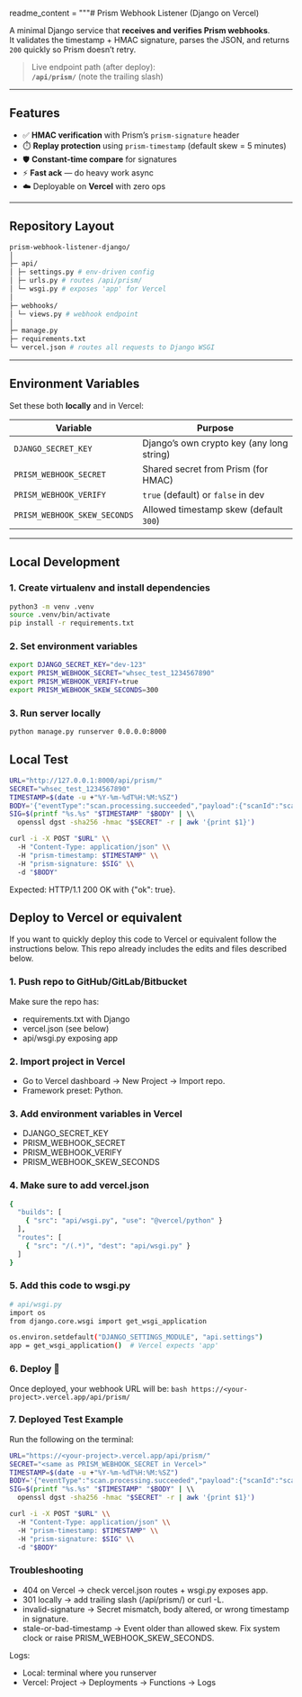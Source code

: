 readme_content = """# Prism Webhook Listener (Django on Vercel)

A minimal Django service that **receives and verifies Prism webhooks**.  
It validates the timestamp + HMAC signature, parses the JSON, and returns `200` quickly so Prism doesn’t retry.

> Live endpoint path (after deploy):  
> **`/api/prism/`** (note the trailing slash)

---

## Features

- ✅ **HMAC verification** with Prism’s `prism-signature` header  
- ⏱️ **Replay protection** using `prism-timestamp` (default skew = 5 minutes)  
- 🛡️ **Constant-time compare** for signatures  
- ⚡ **Fast ack** — do heavy work async  
- ☁️ Deployable on **Vercel** with zero ops

---

## Repository Layout
```bash
prism-webhook-listener-django/
│
├─ api/
│ ├─ settings.py # env-driven config
│ ├─ urls.py # routes /api/prism/
│ └─ wsgi.py # exposes 'app' for Vercel
│
├─ webhooks/
│ └─ views.py # webhook endpoint
│
├─ manage.py
├─ requirements.txt
└─ vercel.json # routes all requests to Django WSGI
```

---

## Environment Variables

Set these both **locally** and in Vercel:

| Variable                  | Purpose                                    |
|----------------------------|--------------------------------------------|
| `DJANGO_SECRET_KEY`        | Django’s own crypto key (any long string)  |
| `PRISM_WEBHOOK_SECRET`     | Shared secret from Prism (for HMAC)        |
| `PRISM_WEBHOOK_VERIFY`     | `true` (default) or `false` in dev         |
| `PRISM_WEBHOOK_SKEW_SECONDS` | Allowed timestamp skew (default `300`)   |

---

## Local Development

### 1. Create virtualenv and install dependencies
```bash
python3 -m venv .venv
source .venv/bin/activate
pip install -r requirements.txt
```

### 2. Set environment variables
```bash
export DJANGO_SECRET_KEY="dev-123"
export PRISM_WEBHOOK_SECRET="whsec_test_1234567890"
export PRISM_WEBHOOK_VERIFY=true
export PRISM_WEBHOOK_SKEW_SECONDS=300
```

### 3. Run server locally
```bash
python manage.py runserver 0.0.0.0:8000
```

## Local Test

```bash
URL="http://127.0.0.1:8000/api/prism/"
SECRET="whsec_test_1234567890"
TIMESTAMP=$(date -u +"%Y-%m-%dT%H:%M:%SZ")
BODY='{"eventType":"scan.processing.succeeded","payload":{"scanId":"scan_11111111-2222-3333-4444-555555555555","userId":"user_aaaaaaaa-bbbb-cccc-dddd-eeeeeeeeeeee","userToken":"partner_user_token_123","state":"READY"}}'
SIG=$(printf "%s.%s" "$TIMESTAMP" "$BODY" | \\
  openssl dgst -sha256 -hmac "$SECRET" -r | awk '{print $1}')

curl -i -X POST "$URL" \\
  -H "Content-Type: application/json" \\
  -H "prism-timestamp: $TIMESTAMP" \\
  -H "prism-signature: $SIG" \\
  -d "$BODY"
```

Expected: HTTP/1.1 200 OK with {"ok": true}.

## Deploy to Vercel or equivalent

If you want to quickly deploy this code to Vercel or equivalent follow the instructions below. This repo already includes the edits and files described below.

### 1. Push repo to GitHub/GitLab/Bitbucket

Make sure the repo has:
- requirements.txt with Django
- vercel.json (see below)
- api/wsgi.py exposing app

### 2. Import project in Vercel

- Go to Vercel dashboard → New Project → Import repo.
- Framework preset: Python.

### 3. Add environment variables in Vercel

- DJANGO_SECRET_KEY
- PRISM_WEBHOOK_SECRET
- PRISM_WEBHOOK_VERIFY
- PRISM_WEBHOOK_SKEW_SECONDS

### 4. Make sure to add vercel.json

```bash
{
  "builds": [
    { "src": "api/wsgi.py", "use": "@vercel/python" }
  ],
  "routes": [
    { "src": "/(.*)", "dest": "api/wsgi.py" }
  ]
}
```

### 5. Add this code to wsgi.py

```bash
# api/wsgi.py
import os
from django.core.wsgi import get_wsgi_application

os.environ.setdefault("DJANGO_SETTINGS_MODULE", "api.settings")
app = get_wsgi_application()  # Vercel expects 'app'
```

### 6. Deploy 🚀

Once deployed, your webhook URL will be: ```bash https://<your-project>.vercel.app/api/prism/```

### 7. Deployed Test Example

Run the following on the terminal:

```bash
URL="https://<your-project>.vercel.app/api/prism/"
SECRET="<same as PRISM_WEBHOOK_SECRET in Vercel>"
TIMESTAMP=$(date -u +"%Y-%m-%dT%H:%M:%SZ")
BODY='{"eventType":"scan.processing.succeeded","payload":{"scanId":"scan_11111111-2222-3333-4444-555555555555","userId":"user_aaaaaaaa-bbbb-cccc-dddd-eeeeeeeeeeee","userToken":"partner_user_token_123","state":"READY"}}'
SIG=$(printf "%s.%s" "$TIMESTAMP" "$BODY" | \\
  openssl dgst -sha256 -hmac "$SECRET" -r | awk '{print $1}')

curl -i -X POST "$URL" \\
  -H "Content-Type: application/json" \\
  -H "prism-timestamp: $TIMESTAMP" \\
  -H "prism-signature: $SIG" \\
  -d "$BODY"
```

### Troubleshooting

- 404 on Vercel → check vercel.json routes + wsgi.py exposes app.
- 301 locally → add trailing slash (/api/prism/) or curl -L.
- invalid-signature → Secret mismatch, body altered, or wrong timestamp in signature.
- stale-or-bad-timestamp → Event older than allowed skew. Fix system clock or raise PRISM_WEBHOOK_SKEW_SECONDS.

Logs:
- Local: terminal where you runserver
- Vercel: Project → Deployments → Functions → Logs